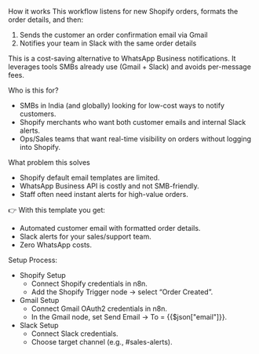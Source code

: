How it works
This workflow listens for new Shopify orders, formats the order details, and then:
1. Sends the customer an order confirmation email via Gmail
2. Notifies your team in Slack with the same order details

This is a cost-saving alternative to WhatsApp Business notifications. It leverages tools SMBs already use (Gmail + Slack) and avoids per-message fees.

Who is this for?

- SMBs in India (and globally) looking for low-cost ways to notify customers.
- Shopify merchants who want both customer emails and internal Slack alerts.
- Ops/Sales teams that want real-time visibility on orders without logging into Shopify.

What problem this solves

- Shopify default email templates are limited.
- WhatsApp Business API is costly and not SMB-friendly.
- Staff often need instant alerts for high-value orders.

👉 With this template you get:

- Automated customer email with formatted order details.
- Slack alerts for your sales/support team.
- Zero WhatsApp costs.

Setup Process:
- Shopify Setup
	- Connect Shopify credentials in n8n.
	- Add the Shopify Trigger node → select “Order Created”.
- Gmail Setup
	- Connect Gmail OAuth2 credentials in n8n.
	- In the Gmail node, set Send Email → To = {{$json["email"]}}.
- Slack Setup
	- Connect Slack credentials.
	- Choose target channel (e.g., #sales-alerts).
